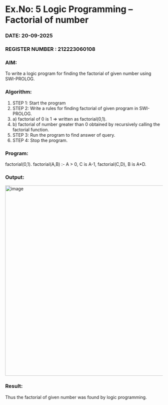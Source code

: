 # Ex.No: 5   Logic Programming – Factorial of number   
### DATE: 20-09-2025                                                                           
### REGISTER NUMBER : 212223060108
### AIM: 
To  write  a logic program for finding the factorial of given number using SWI-PROLOG. 
### Algorithm:
1. STEP 1: Start the program
2. STEP 2:  Write a rules for finding factorial of given program in SWI-PROLOG.
3.   a)	factorial of 0 is 1 => written as factorial(0,1).
4.   b)	factorial of number greater than 0 obtained by recursively calling the factorial    function.
5. STEP 3: Run the program  to find answer of  query.
6. STEP 4: Stop the program.

### Program:
factorial(0,1).
factorial(A,B) :-
A > 0,
C is A-1,
factorial(C,D),
B is A*D.


### Output:
<img width="973" height="606" alt="image" src="https://github.com/user-attachments/assets/4704eb26-45e4-48f3-af51-b1ecc56e9e59" />



### Result:
Thus the factorial of given number was found by logic programming. 
